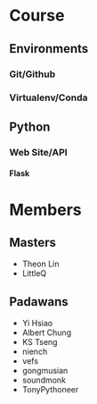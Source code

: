 # Course
## Environments
### Git/Github
### Virtualenv/Conda
## Python
### Web Site/API
#### Flask

# Members
## Masters

* Theon Lin
* LittleQ

## Padawans

* Yi Hsiao
* Albert Chung
* KS Tseng
* niench
* vefs
* gongmusian
* soundmonk
* TonyPythoneer
